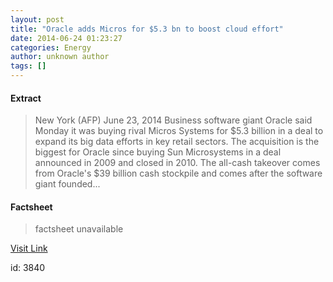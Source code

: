 ```yaml
---
layout: post
title: "Oracle adds Micros for $5.3 bn to boost cloud effort"
date: 2014-06-24 01:23:27
categories: Energy
author: unknown author
tags: []
---
```



#### Extract
>New York (AFP) June 23, 2014 Business software giant Oracle said Monday it was buying rival Micros Systems for $5.3 billion in a deal to expand its big data efforts in key retail sectors. The acquisition is the biggest for Oracle since buying Sun Microsystems in a deal announced in 2009 and closed in 2010. The all-cash takeover comes from Oracle's $39 billion cash stockpile and comes after the software giant founded...

#### Factsheet
>factsheet unavailable

[Visit Link](http://www.spacemart.com/reports/Oracle_adds_Micros_for_53_bn_to_boost_cloud_effort_999.html)

id:    3840

